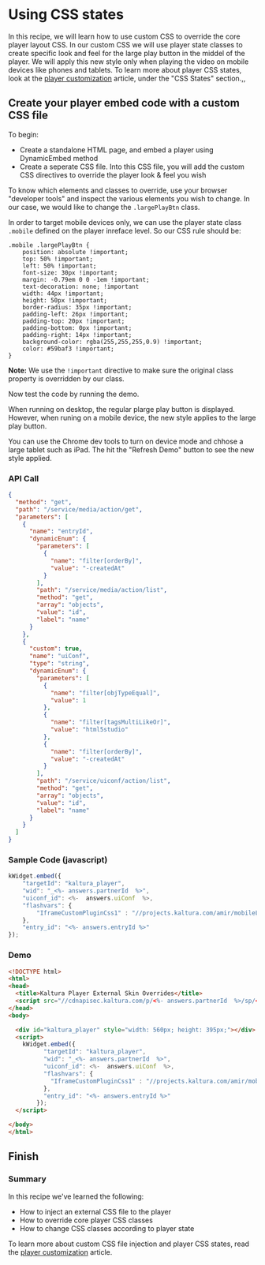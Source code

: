 <!--METADATA
{
  "icon": "eye",
  "sortOrder": 80,
  "tags": [
    "css",
    "player",
    "state",
    "mobile",
    "button",
    "style",
    "media"
  ],
  "keywords": [
    "css",
    "player",
    "state",
    "mobile",
    "button",
    "style"
  ],
  "summary": "Set different large play button between mobile and desktop - Using CSS States"
}
-->

# Using CSS states
In this recipe, we will learn how to use custom CSS to override the core player layout CSS. 
In our custom CSS we will use player state classes to create specific look and feel for the large play button in the middel of the player. 
We will apply this new style only when playing the video on mobile devices like phones and tablets.
To learn more about player CSS states, look at the [player customization](https://vpaas.kaltura.com/documentation/04_Web-Video-Player/Player-Customization.html) article, under the "CSS States" section.,,

## Create your player embed code with a custom CSS file
To begin:
* Create a standalone HTML page, and embed a player using DynamicEmbed method
* Create a seperate CSS file. Into this CSS file, you will add the custom CSS directives to override the player look & feel you wish

To know which elements and classes to override, use your browser "developer tools" and inspect the various elements you wish to change.  In our case, we would like to change the ```.largePlayBtn``` class.

In order to target mobile devices only, we can use the player state class ```.mobile``` defined on the player inreface level. So our CSS rule should be:

```
.mobile .largePlayBtn {
	position: absolute !important;
	top: 50% !important;
	left: 50% !important;
	font-size: 30px !important;
	margin: -0.79em 0 0 -1em !important;
	text-decoration: none; !important
	width: 44px !important;
	height: 50px !important;
	border-radius: 35px !important;
	padding-left: 26px !important;
	padding-top: 20px !important;	
	padding-bottom: 0px !important;
	padding-right: 14px !important;
	background-color: rgba(255,255,255,0.9) !important; 
	color: #59baf3 !important;
}
```
**Note:** We use the ```!important``` directive to make sure the original class property is overridden by our class.

Now test the code by running the demo. 

When running on desktop, the regular plarge play button is displayed. However, when runing on a mobile device, the new style applies to the large play button. 

You can use the Chrome dev tools to turn on device mode and chhose a large tablet such as iPad. The hit the "Refresh Demo" button to see the new style applied.

### API Call
```json
{
  "method": "get",
  "path": "/service/media/action/get",
  "parameters": [
    {
      "name": "entryId",
      "dynamicEnum": {
        "parameters": [
          {
            "name": "filter[orderBy]",
            "value": "-createdAt"
          }
        ],
        "path": "/service/media/action/list",
        "method": "get",
        "array": "objects",
        "value": "id",
        "label": "name"
      }
    },
    {
      "custom": true,
      "name": "uiConf",
      "type": "string",
      "dynamicEnum": {
        "parameters": [
          {
            "name": "filter[objTypeEqual]",
            "value": 1
          },
          {
            "name": "filter[tagsMultiLikeOr]",
            "value": "html5studio"
          },
          {
            "name": "filter[orderBy]",
            "value": "-createdAt"
          }
        ],
        "path": "/service/uiconf/action/list",
        "method": "get",
        "array": "objects",
        "value": "id",
        "label": "name"
      }
    }
  ]
}
```
### Sample Code (javascript)
```javascript
kWidget.embed({
	"targetId": "kaltura_player",
	"wid": "_<%- answers.partnerId  %>",
	"uiconf_id": <%-  answers.uiConf  %>,
	"flashvars": {
		"IframeCustomPluginCss1" : "//projects.kaltura.com/amir/mobileLargeButton.css"
	},
	"entry_id": "<%- answers.entryId %>"
});
```
### Demo
```html
<!DOCTYPE html>
<html>
<head>
  <title>Kaltura Player External Skin Overrides</title>
  <script src="//cdnapisec.kaltura.com/p/<%- answers.partnerId  %>/sp/<%- answers.partnerId  %>00/embedIframeJs/uiconf_id/<%-  answers.uiConf  %>/partner_id/<%- answers.partnerId  %>"></script>
</head>
<body>

  <div id="kaltura_player" style="width: 560px; height: 395px;"></div>
  <script>
    kWidget.embed({
          "targetId": "kaltura_player",
          "wid": "_<%- answers.partnerId  %>",
          "uiconf_id": <%-  answers.uiConf  %>,
          "flashvars": {
            "IframeCustomPluginCss1" : "//projects.kaltura.com/amir/mobileLargeButton.css"
          },
          "entry_id": "<%- answers.entryId %>"
        });
  </script>

</body>
</html>
```

## Finish
### Summary
In this recipe we've learned the following:

* How to inject an external CSS file to the player
* How to override core player CSS classes
* How to change CSS classes according to player state

To learn more about custom CSS file injection and player CSS states, read the [player customization](https://vpaas.kaltura.com/documentation/04_Web-Video-Player/Player-Customization.html) article.